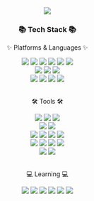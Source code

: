 <!-- ![github header](https://user-images.githubusercontent.com/55132964/193653009-bf2ce28b-83ff-4bfb-8ea0-202c2e651694.png) !-->



<div align=center>
<a href="https://hits.seeyoufarm.com"><img src="https://hits.seeyoufarm.com/api/count/incr/badge.svg?url=https%3A%2F%2Fgithub.com%2FLee-SungMin&count_bg=%2379C83D&title_bg=%23555555&icon=&icon_color=%23E7E7E7&title=Number+of+visitors&edge_flat=false"/></a>

</div>

<div align=center>
	<h3>📚 Tech Stack 📚</h3>
	<p>✨ Platforms & Languages ✨</p>
</div>
<div align="center">
	<img src="https://img.shields.io/badge/Java-007396?style=flat&logo=Conda-Forge&logoColor=white" />
	<img src="https://img.shields.io/badge/HTML5-E34F26?style=flat&logo=HTML5&logoColor=white" />
	<img src="https://img.shields.io/badge/CSS3-1572B6?style=flat&logo=CSS3&logoColor=white" />
    <img src="https://img.shields.io/badge/Python-3776AB?style=flat&logo=Python&logoColor=white" />
    <img src="https://img.shields.io/badge/C/C++-00599C?style=flat&logo=C&logoColor=white" />
    <img src="https://img.shields.io/badge/PHP-777BB4?style=flat&logo=PHP&logoColor=white" />
	<br>
	<img src="https://img.shields.io/badge/Bootstrap-7952B3?style=flat&logo=Bootstrap&logoColor=white" />
    <img src="https://img.shields.io/badge/XAMPP-FB7A24?style=flat&logo=XAMPP&logoColor=white" />
    <img src="https://img.shields.io/badge/phpMyAdmin-6C78AF?style=flat&logo=phpMyAdmin&logoColor=white" />
	<br>
	<img src="https://img.shields.io/badge/MySQL-4479A1?style=flat&logo=MySQL&logoColor=white" />
	<img src="https://img.shields.io/badge/MariaDB-003545?style=flat&logo=MariaDB&logoColor=white" />
    <img src="https://img.shields.io/badge/Git-F05032?style=flat&logo=Git&logoColor=white" />
	<img src="https://img.shields.io/badge/Linux-FCC624?style=flat&logo=Linux&logoColor=white" />
</div>
<br>
<div align=center>
	<p>🛠 Tools 🛠</p>
</div>
<div align=center>
    <img src="https://img.shields.io/badge/Eclipse IDE-2C2255?style=flat&logo=Eclipse IDE&logoColor=white" />
	<img src="https://img.shields.io/badge/IntelliJ IDEA-000000?style=flat&logo=IntelliJ IDEA&logoColor=white" />
	<img src="https://img.shields.io/badge/Visual%20Studio%20Code-007ACC?style=flat&logo=VisualStudioCode&logoColor=white" />
	<br>
	<img src="https://img.shields.io/badge/Android Studio-3DDC84?style=flat&logo=Android Studio&logoColor=white" />
	<img src="https://img.shields.io/badge/VirtualBox-183A61?style=flat&logo=VirtualBox&logoColor=white" />
    <br>
    <img src="https://img.shields.io/badge/Anaconda-44A833?style=flat&logo=Anaconda&logoColor=white" />
    <img src="https://img.shields.io/badge/Jupyter-F37626?style=flat&logo=Jupyter&logoColor=white" />
    <img src="https://img.shields.io/badge/PyTorch-EE4C2CC?style=flat&logo=PyTorch&logoColor=white" />
    <img src="https://img.shields.io/badge/Google Colab-F9AB00?style=flat&logo=Google Colab&logoColor=white" />
    <br>
    <img src="https://img.shields.io/badge/Notion-000000?style=flat&logo=Notion&logoColor=white" />
	<img src="https://img.shields.io/badge/GitHub-181717?style=flat&logo=GitHub&logoColor=white" />
    <img src="https://img.shields.io/badge/Slack-4A154B?style=flat&logo=Slack&logoColor=white" />
    <img src="https://img.shields.io/badge/Discord-5865F2?style=flat&logo=Discord&logoColor=white" />
    <br>
    <img src="https://img.shields.io/badge/Figma-F24E1E?style=flat&logo=Figma&logoColor=white" />
    <img src="https://img.shields.io/badge/Jira-0053CC?style=flat&logo=Jira&logoColor=white" />
</div>
<br>
<div align=center>
	<p> 💻 Learning 💻</p>
</div>
<div align=center>
    <img src="https://img.shields.io/badge/Apache Hadoop-66CCFF?style=flat&logo=Apache&logoColor=white" />
    <img src="https://img.shields.io/badge/Apache Hive-FDEE21?style=flat&logo=Apache&logoColor=white" />
    <img src="https://img.shields.io/badge/Apache Spark-E25A1C?style=flat&logo=Apache Spark&logoColor=white" />
    <img src="https://img.shields.io/badge/Apache Kafka-231F20?style=flat&logo=Apache Kafka&logoColor=white" />
    <img src="https://img.shields.io/badge/Apache Druid-29F1FB?style=flat&logo=Apache Druid&logoColor=white" />
    <img src="https://img.shields.io/badge/MongoDB-47A248?style=flat&logo=MongoDB&logoColor=white" />
</div>
<br>
<!--<div align=center>-->
<!-- <p> 👇 Read more 👇</p> -->

<!--<img src="https://github-readme-stats.vercel.app/api/top-langs/?username=Lee-SungMin&layout=compact"><br>-->
	
<!--![Taehyun's GitHub Contributor stats](https://github-contributor-stats.vercel.app/api?username=Lee-SungMin)-->

<!--<img src="https://github-readme-stats.vercel.app/api?username=Lee-SungMin&show_icons=true">-->

<!--</div>-->
